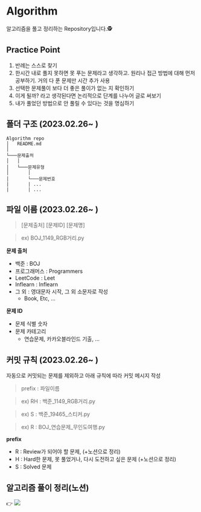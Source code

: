 
Algorithm
=============

알고리즘을 풀고 정리하는 Repository입니다.🕵️



## Practice Point
1.  반례는 스스로 찾기
2. 한시간 내로 풀지 못하면 못 푸는 문제라고 생각하고. 원리나 접근 방법에 대해 먼저 공부하기. 거의 다 푼 문제만 시간 추가 사용 
3. 선택한 문제풀이 보다 더 좋은 풀이가 없는 지 확인하기
4. 이게 될까? 라고 생각된다면 논리적으로 단계를 나누어 글로 써보기
5. 내가 풀었던 방법으로 안 풀릴 수 있다는 것을 명심하기



## 폴더 구조 (2023.02.26~ )
```
Algorithm repo
│   README.md
│   
└───문제출처
│   │   
│   └───문제유형
│       │   
│   	└───문제번호
|		| ...
|		| ...
```

## 파일 이름 (2023.02.26~ )
> [문제출처] [문제ID] [문제명] 

> ex) BOJ_1149_RGB거리.py

**문제 출처**
  - 백준 : BOJ
  - 프로그래머스 : Programmers
  - LeetCode : Leet
  - Inflearn : Inflearn
  - 그 외 : 영대문자 시작, 그 외 소문자로 작성
    - Book, Etc, ...

**문제 ID**
  - 문제 식별 숫자
  - 문제 카테고리 
    - 연습문제, 카카오블라인드 기출, ... 

## 커밋 규칙 (2023.02.26~ )
자동으로 커밋되는 문제를 제외하고 아래 규칙에 따라 커밋 메시지 작성
> prefix : 파일이름

> ex) RH : 백준_1149_RGB거리.py

> ex) S : 백준_19465_스티커.py

> ex) R : BOJ_연습문제_무인도여행.py

**prefix** 
- R : Review가 되어야 할 문제, (+노션으로 정리)
- H : Hard한 문제, 못 풀었거나, 다시 도전하고 싶은 문제 (+노션으로 정리)
- S : Solved 문제 

## 알고리즘 풀이 정리(노션)
 👉 <a href="https://whssodi.notion.site/12bc812ed1cb4412848d2a1f05862982?v=2963389713684adc9b77a38d8d4d402b"><img src="https://img.shields.io/badge/Notion-000000?style=flat&logo=Notion&logoColor=white&link=https://whssodi.notion.site/12bc812ed1cb4412848d2a1f05862982?v=2963389713684adc9b77a38d8d4d402b"/></a>
